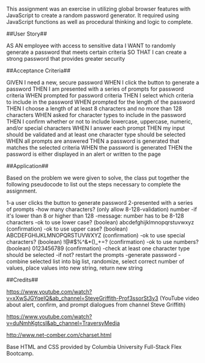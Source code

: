 This assignment was an exercise in utilizing global browser features with JavaScript to create a random password generator. It required using JavaScript functions as well as procedural thinking and logic to complete.

##User Story##

AS AN employee with access to sensitive data
I WANT to randomly generate a password that meets certain criteria
SO THAT I can create a strong password that provides greater security

##Acceptance Criteria##

GIVEN I need a new, secure password
WHEN I click the button to generate a password
THEN I am presented with a series of prompts for password criteria
WHEN prompted for password criteria
THEN I select which criteria to include in the password
WHEN prompted for the length of the password
THEN I choose a length of at least 8 characters and no more than 128 characters
WHEN asked for character types to include in the password
THEN I confirm whether or not to include lowercase, uppercase, numeric, and/or special characters
WHEN I answer each prompt
THEN my input should be validated and at least one character type should be selected
WHEN all prompts are answered
THEN a password is generated that matches the selected criteria
WHEN the password is generated
THEN the password is either displayed in an alert or written to the page

##Application##

Based on the problem we were given to solve, the class put together the following pseudocode to list out the steps necessary to complete the assignment.

1-a user clicks the button to generate password
2-presented with a series of prompts
-how many characters? (only allow 8-128-validation) number
-if it's lower than 8 or higher than 128
-message: number has to be 8-128 characters
-ok to use lower case? (boolean) abcdefghijklmnopqrstuvwxyz (confirmation)
-ok to use upper case? (boolean) ABCDEFGHIJKLMNOPQRSTUVWXYZ (confirmation)
-ok to use special characters? (boolean) !@#$%^&\*()\_+=? (confirmation)
-ok to use numbers? (boolean) 0123456789 (confirmation)
-check at least one character type should be selected
-if not? restart the prompts
-generate password
-combine selected list into big list, randomize, select correct number of values, place values into new string, return new string

##Credits##

https://www.youtube.com/watch?v=xXwSJGYqeIQ&ab_channel=SteveGriffith-Prof3ssorSt3v3
(YouTube video about alert, confirm, and prompt dialogues from channel Steve Griffith)

https://www.youtube.com/watch?v=duNmhKgtcsI&ab_channel=TraversyMedia

http://www.net-comber.com/charset.html

Base HTML and CSS provided by Columbia University Full-Stack Flex Bootcamp.
